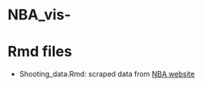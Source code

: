 # NBA_vis-

# Rmd files 
- Shooting_data.Rmd: scraped data from [NBA website](https://www.nba.com/stats/players/shooting)
